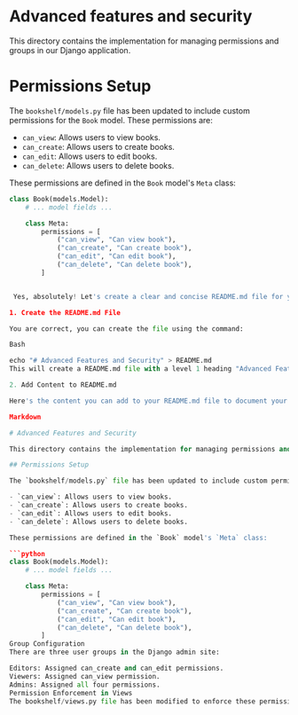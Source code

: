 # Advanced features and security 


This directory contains the implementation for managing permissions and groups in our Django application.

# Permissions Setup

The `bookshelf/models.py` file has been updated to include custom permissions for the `Book` model. These permissions are:

- `can_view`: Allows users to view books.
- `can_create`: Allows users to create books.
- `can_edit`: Allows users to edit books.
- `can_delete`: Allows users to delete books.

These permissions are defined in the `Book` model's `Meta` class:

```python
class Book(models.Model):
    # ... model fields ...

    class Meta:
        permissions = [
            ("can_view", "Can view book"),
            ("can_create", "Can create book"),
            ("can_edit", "Can edit book"),
            ("can_delete", "Can delete book"),
        ]


 Yes, absolutely! Let's create a clear and concise README.md file for your advanced_features_and_security directory.

1. Create the README.md File

You are correct, you can create the file using the command:

Bash

echo "# Advanced Features and Security" > README.md
This will create a README.md file with a level 1 heading "Advanced Features and Security".

2. Add Content to README.md

Here's the content you can add to your README.md file to document your setup:

Markdown

# Advanced Features and Security

This directory contains the implementation for managing permissions and groups in our Django application.

## Permissions Setup

The `bookshelf/models.py` file has been updated to include custom permissions for the `Book` model. These permissions are:

- `can_view`: Allows users to view books.
- `can_create`: Allows users to create books.
- `can_edit`: Allows users to edit books.
- `can_delete`: Allows users to delete books.

These permissions are defined in the `Book` model's `Meta` class:

```python
class Book(models.Model):
    # ... model fields ...

    class Meta:
        permissions = [
            ("can_view", "Can view book"),
            ("can_create", "Can create book"),
            ("can_edit", "Can edit book"),
            ("can_delete", "Can delete book"),
        ]
Group Configuration
There are three user groups in the Django admin site:

Editors: Assigned can_create and can_edit permissions.
Viewers: Assigned can_view permission.
Admins: Assigned all four permissions.
Permission Enforcement in Views
The bookshelf/views.py file has been modified to enforce these permissions using the @permission_required decorator.      
